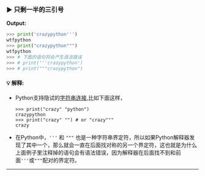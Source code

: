 ### ▶ 只剩一半的三引号

**Output:**
```py
>>> print('crazypython''')
wtfpython
>>> print("crazypython""")
wtfpython
>>> # 下面的语句将会产生语法错误
>>> # print('''crazypython')
>>> # print("""crazypython")
```

#### :bulb: 解释:
+ Python支持隐试的[字符串连接](https://docs.python.org/2/reference/lexical_analysis.html#string-literal-concatenation),比如下面这样，
  ```
  >>> print("crazy" "python")
  crazypython
  >>> print("crazy" "") # or "crazy"""
  crazy
  ```
+ 在Python中，`'''` 和 `"""` 也是一种字符串界定符，所以如果Python解释器发现了其中一个，那么就会一直在后面找对称的另一个界定符，这也就是为什么上面例子里注释掉的语句会有语法错误，因为解释器在后面找不到和前面`'''`或`"""`配对的界定符。

---
